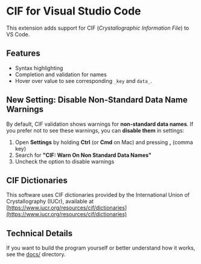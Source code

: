 # CIF for Visual Studio Code

This extension adds support for CIF (_Crystallographic Information File_) to VS Code.

## Features

- Syntax highlighting
- Completion and validation for names
- Hover over value to see corresponding `_key` and `data_`.

## New Setting: Disable Non-Standard Data Name Warnings

By default, CIF validation shows warnings for **non-standard data names**.
If you prefer not to see these warnings, you can **disable them** in settings:

1. Open **Settings** by holding **Ctrl** (or **Cmd** on Mac) and pressing **,** (comma key)
2. Search for **"CIF: Warn On Non Standard Data Names"**
3. Uncheck the option to disable warnings

## CIF Dictionaries

This software uses CIF dictionaries provided by the International Union of Crystallography (IUCr), available at
[https://www.iucr.org/resources/cif/dictionaries](https://www.iucr.org/resources/cif/dictionaries)

## Technical Details

If you want to build the program yourself or better understand how it works,
see the [docs/](https://github.com/hmkainul/vscode-cif/tree/master/docs) directory.
